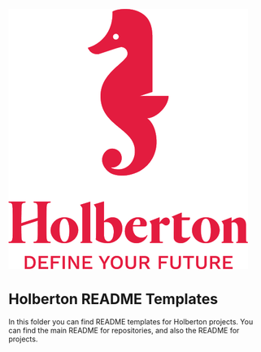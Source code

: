 ![Holberton Logo](https://raw.githubusercontent.com/jhonbuenoco/README-Templates/main/holberton-logo.png)

# Holberton README Templates

In this folder you can find README templates for Holberton projects. You can find the main README for repositories, and also the README for projects.

